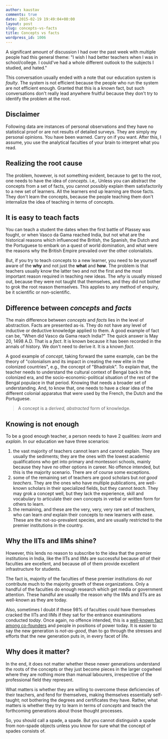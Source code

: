 ```yaml
---
author: kaustav
comments: true
date: 2015-02-19 19:49:04+00:00
layout: post
slug: concepts-vs-facts
title: Concepts vs facts
wordpress_id: 1006
---
```


A significant amount of discussion I had over the past week with multiple people had this general theme: "I wish I had better teachers when I was in school/college. I could've had a whole different outlook to the subjects I studied, and hated."

This conversation usually ended with a note that our education system is _faulty_. The system is not efficient because the people who run the system are not efficient enough. Granted that this is a known fact, but such conversations don't really lead anywhere fruitful because they don't try to identify the problem at the root.

## Disclaimer

Following data are instances of personal observations and they have no statistical proof or are not results of detailed surveys. They are simply my personal opinions. You have been warned. Carry on if you want. After this, I assume, you use the analytical faculties of your brain to interpret what you read.

## Realizing the root cause

The problem, however, is not something evident, because to get to the root, one needs to have the idea of _concepts_. i.e,. Unless you can abstract the concepts from a set of facts, you cannot possibly explain them satisfactorily to a new set of learners. All the learners end up learning are those facts. They don't learn the concepts, because the people teaching them don't internalize the idea of teaching in terms of concepts.

## It is easy to teach facts

You can teach a student the dates when the first battle of Plassey was fought, or when Vasco da Gama reached India, but not what are the historical reasons which influenced the British, the Spanish, the Dutch and the Portuguese to embark on a quest of world domination, and what were the reasons why the British Empire prevailed over the other colonialists.

But, if you try to teach concepts to a new learner, you need to be yourself aware of the **why** and not just the **what** and **how**. The problem is that teachers usually know the latter two and not the first and the most important reason required in teaching new ideas. The _why_ is usually missed out, because they were not taught that themselves, and they did not bother to grok the root reason themselves. This applies to any method of enquiry, be it scientific or non-scientific.

## Difference between _concepts_ and _facts_

The main difference between _concepts_ and _facts_ lies in the level of abstraction. Facts are presented as-is. They do not have any level of inductive or deductive knowledge applied to them. A good example of fact can be, "When did Vasco da Gama reach India?" The quick answer is May 20, 1498 A.D. That is a _fact_. It is known because it has been recorded in the annals of history. We don't need to derive it. It is a known _fact_.

A good example of _concept_, taking forward the same example, can be the theory of "colonialism and its impact in creating the new elite in the colonized countries", e.g., the concept of "Bhadralok". To explain that, the teacher needs to understand the cultural context of Bengal back in the colonized era, and the socio-economic-political situation of the rest of the Bengal populace in that period. Knowing that needs a broader set of understanding. And, to know that, one needs to have a clear idea of the different colonial apparatus that were used by the French, the Dutch and the Portuguese.

> A concept is a _derived, abstracted_ form of knowledge.

## Knowing is not enough

To be a good enough teacher, a person needs to have 2 qualities: _learn_ and _explain_. In our education we have three scenarios:

1. the vast majority of teachers cannot learn and cannot explain. They are usually the sediments; they are the ones with the lowest academic qualifications who get into primary and montessori schools, mainly because they have no other options in career. No offence intended, but this is the majority scenario. There are of course some exceptions.
2. some of the remaining set of teachers are good scholars but _not good teachers_. They are the ones who have multiple publications, are well-known scholars in their specialized fields, but they cannot _teach_. They may grok a concept well, but they lack the experience, skill and vocabulary to articulate their own concepts in verbal or written form for others to learn.
3. the remaining, and these are the very, very, very rare set of teachers, who can learn _and_ explain their concepts to new learners with ease. These are the not-so-prevalent species, and are usually restricted to the premier institutions in the country.

## Why the IITs and IIMs shine?

However, this lends no reason to subscribe to the idea that the premier institutions in India, like the IITs and IIMs are successful because _all_ of their faculties are excellent, and because _all_ of them provide excellent infrastructure for students.

The fact is, majority of the faculties of these premier institutions do _not_ contribute much to the majority growth of these organizations. Only a handful of the faculties do enough research which get media or government attention. These handful are usually the reason why the IIMs and IITs are as well-known as they are today.

Also, sometimes I doubt if these 98% of faculties could have themselves cracked the IITs and IIMs if they sat for the entrance examinations conducted _today_. Once again, no offence intended, this is a [well-known fact among co-founders](http://yourstory.com/2015/01/techie-tuesdays-mohit-saxena-inmobi/) and people in positions of power today. It is easier to say the new generation is _not-as-good_, than to go through the stresses and efforts that the new generation puts in, in every facet of life.

## Why does it matter?

In the end, it does not matter whether these newer generations understand the roots of the concepts or they just become pieces in the larger cogwheel where they are nothing more than manual labourers, irrespective of the professional field they represent.

What matters is whether they are willing to overcome these deficiencies of their teachers, and fend for themselves, making themselves essentially self-taught; not bothering the degrees and certificates they have. Rather, what matters is whether they try to learn in terms of _concepts_ and teach the forthcoming generations about those thought processes.

So, you should call a spade, a spade. But you cannot distinguish a spade from non-spade objects unless you know for sure what the concept of spades consists of.
